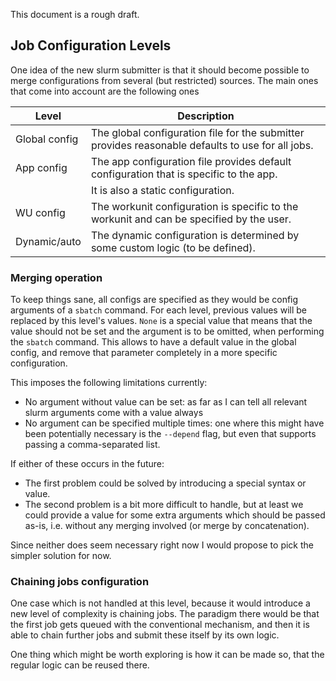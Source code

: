 This document is a rough draft.

## Job Configuration Levels

One idea of the new slurm submitter is that it should become possible to merge configurations from several (but restricted)
sources. The main ones that come into account are the following ones

| Level         | Description                                                                                       |
| ------------- | ------------------------------------------------------------------------------------------------- |
| Global config | The global configuration file for the submitter provides reasonable defaults to use for all jobs. |
| App config    | The app configuration file provides default configuration that is specific to the app.            |
|               | It is also a static configuration.                                                                |
| WU config     | The workunit configuration is specific to the workunit and can be specified by the user.          |
| Dynamic/auto  | The dynamic configuration is determined by some custom logic (to be defined).                     |

### Merging operation

To keep things sane, all configs are specified as they would be config arguments of a `sbatch` command.
For each level, previous values will be replaced by this level's values.
`None` is a special value that means that the value should not be set and the argument is to be omitted, when
performing the `sbatch` command.
This allows to have a default value in the global config, and remove that parameter completely in a more specific
configuration.

This imposes the following limitations currently:

- No argument without value can be set: as far as I can tell all relevant slurm arguments come with a value always
- No argument can be specified multiple times: one where this might have been potentially necessary is the `--depend`
    flag, but even that supports passing a comma-separated list.

If either of these occurs in the future:

- The first problem could be solved by introducing a special syntax or value.
- The second problem is a bit more difficult to handle, but at least we could provide a value for some extra arguments
    which should be passed as-is, i.e. without any merging involved (or merge by concatenation).

Since neither does seem necessary right now I would propose to pick the simpler solution for now.

### Chaining jobs configuration

One case which is not handled at this level, because it would introduce a new level of complexity is chaining jobs.
The paradigm there would be that the first job gets queued with the conventional mechanism, and then it is able to chain
further jobs and submit these itself by its own logic.

One thing which might be worth exploring is how it can be made so, that the regular logic can be reused there.

